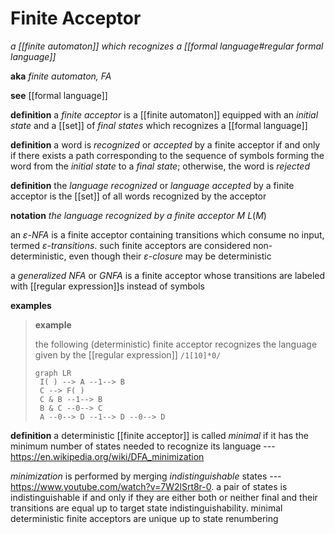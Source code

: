# Finite Acceptor

_a [[finite automaton]] which recognizes a [[formal language#regular formal language]]_

**aka** _finite automaton, FA_

**see** [[formal language]]

**definition** a _finite acceptor_ is a [[finite automaton]] equipped with an _initial state_ and a [[set]] of _final states_ which recognizes a [[formal language]]

**definition** a word is _recognized_ or _accepted_ by a finite acceptor if and only if there exists a path corresponding to the sequence of symbols forming the word from the _initial state_ to a _final state_; otherwise, the word is _rejected_

**definition** the _language recognized_ or _language accepted_ by a finite acceptor is the [[set]] of all words recognized by the acceptor

**notation** _the language recognized by a finite acceptor $M$_ $L(M)$

an _ε-NFA_ is a finite acceptor containing transitions which consume no input, termed _ε-transitions_. such finite acceptors are considered non-deterministic, even though their _ε-closure_ may be deterministic

a _generalized NFA_ or _GNFA_ is a finite acceptor whose transitions are labeled with [[regular expression]]s instead of symbols

**examples**

> **example**
>
> the following (deterministic) finite acceptor recognizes the language given by the [[regular expression]] `/1[10]*0/`
>
> ```mermaid
> graph LR
>  I( ) --> A --1--> B
>  C --> F( )
>  C & B --1--> B
>  B & C --0--> C
>  A --0--> D --1--> D --0--> D
> ```

**definition** a deterministic [[finite acceptor]] is called _minimal_ if it has the minimum number of states needed to recognize its language --- <https://en.wikipedia.org/wiki/DFA_minimization>

_minimization_ is performed by merging _indistinguishable_ states --- <https://www.youtube.com/watch?v=7W2lSrt8r-0>. a pair of states is indistinguishable if and only if they are either both or neither final and their transitions are equal up to target state indistinguishability. minimal deterministic finite acceptors are unique up to state renumbering
